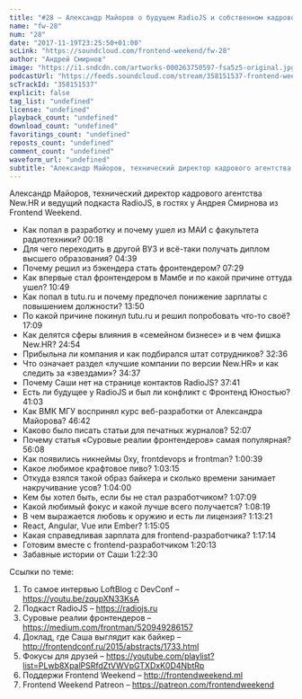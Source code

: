 ```yaml
---
title: "#28 – Александр Майоров о будущем RadioJS и собственном кадровом агентстве"
name: "fw-28"
num: "28"
date: "2017-11-19T23:25:50+01:00"
scLink: "https://soundcloud.com/frontend-weekend/fw-28"
author: "Андрей Смирнов"
image: "https://i1.sndcdn.com/artworks-000263750597-fsa5z5-original.jpg"
podcastUrl: "https://feeds.soundcloud.com/stream/358151537-frontend-weekend-fw-28.m4a"
scTrackId: "358151537"
explicit: false
tag_list: "undefined"
license: "undefined"
playback_count: "undefined"
download_count: "undefined"
favoritings_count: "undefined"
reposts_count: "undefined"
comment_count: "undefined"
waveform_url: "undefined"
subtitle: "Александр Майоров, технический директор кадрового агентства New.HR и ведущий подкаста RadioJS, в гостях у Андрея Смирнова из Frontend Weekend."
---
```

Александр Майоров, технический директор кадрового агентства New.HR и ведущий подкаста RadioJS, в гостях у Андрея Смирнова из Frontend Weekend.

- Как попал в разработку и почему ушел из МАИ с факультета радиотехники? <timecode sec="18">00:18</timecode>
- Для чего переходить в другой ВУЗ и всё-таки получать диплом высшего образования? <timecode sec="279">04:39</timecode>
- Почему решил из бэкендера стать фронтендером? <timecode sec="449">07:29</timecode>
- Как впервые стал фронтендером в Мамбе и по какой причине оттуда ушел? <timecode sec="649">10:49</timecode>
- Как попал в tutu.ru и почему предпочел понижение зарплаты с повышением должности? <timecode sec="830">13:50</timecode>
- По какой причине покинул tutu.ru и решил попробовать что-то своё? <timecode sec="1029">17:09</timecode>
- Как делятся сферы влияния в «семейном бизнесе» и в чем фишка New.HR? <timecode sec="1494">24:54</timecode>
- Прибыльна ли компания и как подбирался штат сотрудников? <timecode sec="1956">32:36</timecode>
- Что означает раздел «лучшие компании по версии New.HR» и как следить за «звездами»? <timecode sec="2077">34:37</timecode>
- Почему Саши нет на странице контактов RadioJS? <timecode sec="2261">37:41</timecode>
- Есть ли будущее у RadioJS и был ли конфликт с Фронтенд Юностью? <timecode sec="2463">41:03</timecode>
- Как ВМК МГУ воспринял курс веб-разработки от Александра Майорова? <timecode sec="2802">46:42</timecode>
- Каково было писать статьи для печатных журналов? <timecode sec="3127">52:07</timecode>
- Почему статья «Суровые реалии фронтендеров» самая популярная? <timecode sec="3368">56:08</timecode>
- Как появились никнеймы 0xy, frontdevops и frontman? <timecode sec="3639">1:00:39</timecode>
- Какое любимое крафтовое пиво? <timecode sec="3795">1:03:15</timecode>
- Откуда взялся такой образ байкера и сколько времени занимает накручивание усов? <timecode sec="3840">1:04:00</timecode>
- Кем бы хотел быть, если бы не стал разработчиком? <timecode sec="4029">1:07:09</timecode>
- Какой любимый фокус и какой лучше всего получается? <timecode sec="4099">1:08:19</timecode>
- В чем выражается любовь к оружию и есть ли лицензия? <timecode sec="4401">1:13:21</timecode>
- React, Angular, Vue или Ember? <timecode sec="4505">1:15:05</timecode>
- Какая справедливая зарплата для frontend-разработчика? <timecode sec="4634">1:17:14</timecode>
- Готовим вместе с frontend-разработчиком <timecode sec="4813">1:20:13</timecode>
- Забавные истории от Саши <timecode sec="4950">1:22:30</timecode>

Ссылки по теме:
1) То самое интервью LoftBlog с DevConf – https://youtu.be/zqupXN33KsA
2) Подкаст RadioJS – https://radiojs.ru
3) Суровые реалии фронтендеров – https://medium.com/frontman/520949286157
4) Доклад, где Саша выглядит как байкер – http://frontendconf.ru/2015/abstracts/1733.html
5) Фокусы для друзей – https://youtube.com/playlist?list=PLwb8XpalPSRfdZtVWVpGTXDxK0D4NbtRp
6) Поддержи Frontend Weekend – http://frontendweekend.ml
7) Frontend Weekend Patreon – https://patreon.com/frontendweekend